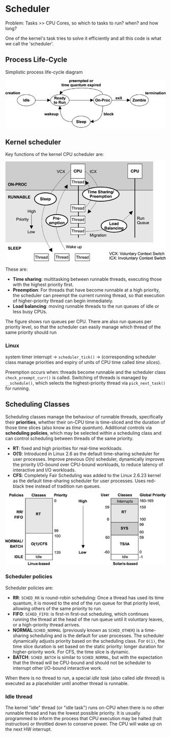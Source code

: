 # Scheduler

Problem: Tasks >> CPU Cores, so which to tasks to run? when? and how long?

One of the kernel's task tries to solve it efficiently and all this code is
what we call the 'scheduler'.

## Process Life-Cycle

Simplistic process life-cycle diagram

![alt text][plc]


## Kernel scheduler

Key functions of the kernel CPU scheduler are:

![alt text][ksf]


These are:

* **Time sharing**: multitasking between runnable threads, executing those
  with the highest priority first.
* **Preemption**: For threads that have become runnable at a high priority,
  the scheduler can preempt the current running thread, so that execution of
  higher-priority thread can begin immediately.
* **Load balancing**: moving runnable threads to the run queues of idle or
  less busy CPUs.

The figure shows run queues per CPU. There are also run queues per priority
level, so that the scheduler can easily manage which thread of the same
priority should run

### Linux

system timer interrupt -> `scheduler_tick()` -> (corresponding scheduler class
manage priorities and expiry of units of CPU time called *time slices*).


Preemption occurs when: threads become runnable and the scheduler class
`check_preempt_curr()` is called. Switching of threads is managed by
`__schedule()`, which selects the highest-priority thread via `pick_next_task()`
for running.

## Scheduling Classes

Scheduling classes manage the behaviour of runnable threads, specifically
their **priorities**, whether their on-CPU time is time-sliced and the duration of
those time slices (also know as *time quantum*). Additional controls via
**scheduling policies**, which may be selected within a scheduling class and
can control scheduling between threads of the same priority.

* **RT**: fixed and high priorities for real-time workloads.
* **O(1)**: Introduced in Linux 2.6 as the default time-sharing scheduler for
  user processes. Improve previous *O(n)* scheduler, dynamically improves the
  priority I/O-bound over CPU-bound workloads, to reduce latency of
  interactive and I/O workloads.
* **CFS**: Completely Fair Scheduling was added to the Linux 2.6.23 kernel as
  the default time-sharing scheduler for user processes. Uses red-black tree
  instead of tradition run queues.
  
![alt text][tsp]

### Scheduler policies

Scheduler policies are:

* **RR**: `SCHED_RR` is round-robin scheduling: Once a thread has used its
  time quantum, it is moved to the end of the run queue for that priority
  level, allowing others of the same priority to run.
* **FIFO**: `SCHED_FIFO`: is first-in first-out scheduling, which continues
  running the thread at the head of the run queue until it voluntary leaves,
  or a high-priority thread arrives.
* **NORMAL**:`SCHED_NORMAL` (previously known as `SCHED_OTHER`) is a
  time-sharing scheduling and is the default for user processes. The scheduler
  dynamically adjusts priority based on the scheduling class. For `O(1)`, the
  time slice duration is set based on the static priority: longer duration for
  higher-priority work. For CFS, the time slice is dynamic.
* **BATCH**: `SCHED_BATCH` is similar to `SCHED_NORMAL`, but with the
  expectation that the thread will be CPU-bound and should not be scheduler to
  interrupt other I/O-bound interactive work.

When there is no thread to run, a special *idle task* (also called *idle
thread*) is executed as a placeholder until another thread is runnable.
  
### Idle thread
  
The kernel "idle" thread (or "idle task") runs on-CPU when there is no other
runnable thread and has the lowest possible priority. It is usually
programmed to inform the process that CPU execution may be halted (halt
instruction) or throttled down to conserve power. The CPU will wake up on
the next HW interrupt.  


[plc]: images/process-life-cycle.jpg
[ksf]: images/kernel-scheduler-functions.jpg
[tsp]: images/thread-scheduler-priorities.jpg
